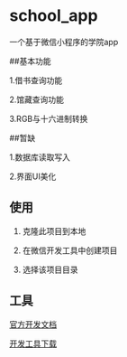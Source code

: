 # school_app

一个基于微信小程序的学院app

##基本功能

1.借书查询功能

2.馆藏查询功能

3.RGB与十六进制转换

##暂缺

1.数据库读取写入

2.界面UI美化

## 使用

1. 克隆此项目到本地

2. 在微信开发工具中创建项目

3. 选择该项目目录

## 工具

[官方开发文档](https://mp.weixin.qq.com/debug/wxadoc/dev/)

[开发工具下载](https://mp.weixin.qq.com/debug/wxadoc/dev/devtools/download.html)
